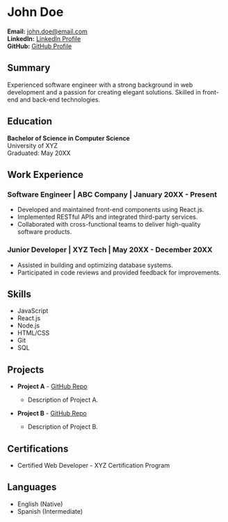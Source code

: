 # John Doe

**Email:** john.doe@email.com  
**LinkedIn:** [LinkedIn Profile](https://www.linkedin.com/in/johndoe)  
**GitHub:** [GitHub Profile](https://github.com/johndoe)

## Summary

Experienced software engineer with a strong background in web development and a passion for creating elegant solutions. Skilled in front-end and back-end technologies.

## Education

**Bachelor of Science in Computer Science**  
University of XYZ  
Graduated: May 20XX

## Work Experience

### Software Engineer | ABC Company | January 20XX - Present

- Developed and maintained front-end components using React.js.
- Implemented RESTful APIs and integrated third-party services.
- Collaborated with cross-functional teams to deliver high-quality software products.

### Junior Developer | XYZ Tech | May 20XX - December 20XX

- Assisted in building and optimizing database systems.
- Participated in code reviews and provided feedback for improvements.

## Skills

- JavaScript
- React.js
- Node.js
- HTML/CSS
- Git
- SQL

## Projects

- **Project A** - [GitHub Repo](https://github.com/johndoe/project-a)
  - Description of Project A.

- **Project B** - [GitHub Repo](https://github.com/johndoe/project-b)
  - Description of Project B.

## Certifications

- Certified Web Developer - XYZ Certification Program

## Languages

- English (Native)
- Spanish (Intermediate)
